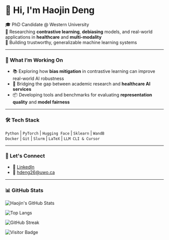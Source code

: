 # 👋 Hi, I'm Haojin Deng

🎓 PhD Candidate @ Western University  
🧠 Researching **contrastive learning**, **debiasing** models, and real-world applications in **healthcare** and **multi-modality**  
🔬 Building trustworthy, generalizable machine learning systems

---

### 🧭 What I’m Working On
- 📚 Exploring how **bias mitigation** in contrastive learning can improve real-world AI robustness
- 🧪 Bridging the gap between academic research and **healthcare AI services**
- 📦 Developing tools and benchmarks for evaluating **representation quality** and **model fairness**

---

### 🛠️ Tech Stack
`Python` | `PyTorch` | `Hugging Face` | `Sklearn` | `WandB`  
`Docker` | `Git` | `Slurm` | `LaTeX` | `LLM CLI & Cursor`

---

### 🤝 Let's Connect
- 🔗 [LinkedIn](https://www.linkedin.com/in/haojin-1020/)
- 📨 hdeng26@uwo.ca

---

### 📊 GitHub Stats

![Haojin's GitHub Stats](https://github-readme-stats.vercel.app/api?username=hdeng26&show_icons=true&theme=default)

![Top Langs](https://github-readme-stats.vercel.app/api/top-langs/?username=hdeng26&layout=compact)

![GitHub Streak](https://github-readme-streak-stats.herokuapp.com/?user=hdeng26&theme=default)

![Visitor Badge](https://komarev.com/ghpvc/?username=hdeng26&color=blue)


